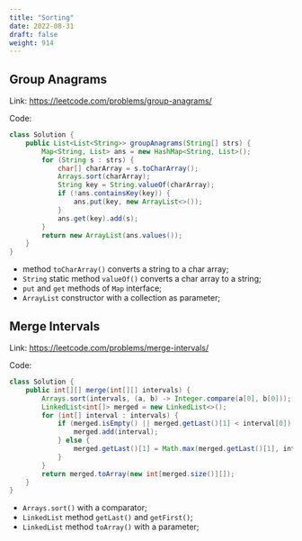 ```yaml
---
title: "Sorting"
date: 2022-08-31
draft: false
weight: 914
---
```


## Group Anagrams

Link: https://leetcode.com/problems/group-anagrams/

Code:

```java
class Solution {
    public List<List<String>> groupAnagrams(String[] strs) {
        Map<String, List> ans = new HashMap<String, List>();
        for (String s : strs) {
            char[] charArray = s.toCharArray();
            Arrays.sort(charArray);
            String key = String.valueOf(charArray);
            if (!ans.containsKey(key)) {
                ans.put(key, new ArrayList<>());
            }
            ans.get(key).add(s);
        }
        return new ArrayList(ans.values());
    }
}
```

- method `toCharArray()` converts a string to a char array;
- `String` static method `valueOf()` converts a char array to a string;
- `put` and `get` methods of `Map` interface;
- `ArrayList` constructor with a collection as parameter;

## Merge Intervals

Link: https://leetcode.com/problems/merge-intervals/

Code:

```java
class Solution {
    public int[][] merge(int[][] intervals) {
        Arrays.sort(intervals, (a, b) -> Integer.compare(a[0], b[0]));
        LinkedList<int[]> merged = new LinkedList<>();
        for (int[] interval : intervals) {
            if (merged.isEmpty() || merged.getLast()[1] < interval[0]) {
                merged.add(interval);
            } else {
                merged.getLast()[1] = Math.max(merged.getLast()[1], interval[1]);
            }
        }
        return merged.toArray(new int[merged.size()][]);
    }
}
```

- `Arrays.sort()` with a comparator;
- `LinkedList` method `getLast()` and `getFirst()`;
- `LinkedList` method `toArray()` with a parameter;
